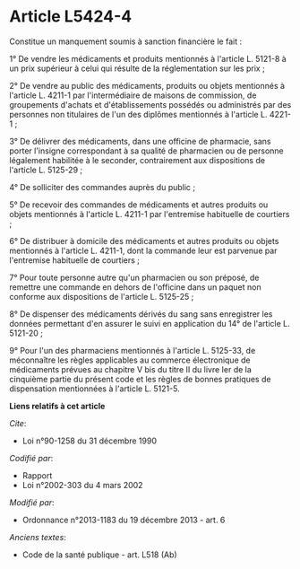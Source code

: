 # Article L5424-4

Constitue un manquement soumis à sanction financière le fait : 

1° De vendre les médicaments et produits mentionnés à l'article L. 5121-8 à un prix supérieur à celui qui résulte de la
réglementation sur les prix ; 

2° De vendre au public des médicaments, produits ou objets mentionnés à l'article L. 4211-1 par l'intermédiaire de maisons de
commission, de groupements d'achats et d'établissements possédés ou administrés par des personnes non titulaires de l'un des
diplômes mentionnés à l'article L. 4221-1 ; 

3° De délivrer des médicaments, dans une officine de pharmacie, sans porter l'insigne correspondant à sa qualité de
pharmacien ou de personne légalement habilitée à le seconder, contrairement aux dispositions de l'article L. 5125-29 ; 

4° De solliciter des commandes auprès du public ; 

5° De recevoir des commandes de médicaments et autres produits ou objets mentionnés à l'article L. 4211-1 par l'entremise
habituelle de courtiers ; 

6° De distribuer à domicile des médicaments et autres produits ou objets mentionnés à l'article L. 4211-1, dont la commande
leur est parvenue par l'entremise habituelle de courtiers ; 

7° Pour toute personne autre qu'un pharmacien ou son préposé, de remettre une commande en dehors de l'officine dans un paquet
non conforme aux dispositions de l'article L. 5125-25 ; 

8° De dispenser des médicaments dérivés du sang sans enregistrer les données permettant d'en assurer le suivi en application
du 14° de l'article L. 5121-20 ; 

9° Pour l'un des pharmaciens mentionnés à l'article L. 5125-33, de méconnaître les règles applicables au commerce
électronique de médicaments prévues au chapitre V bis du titre II du livre Ier de la cinquième partie du présent code et les
règles de bonnes pratiques de dispensation mentionnées à l'article L. 5121-5.

**Liens relatifs à cet article**

_Cite_:

  - Loi n°90-1258 du 31 décembre 1990

_Codifié par_:

  - Rapport
  - Loi n°2002-303 du 4 mars 2002

_Modifié par_:

  - Ordonnance n°2013-1183 du 19 décembre 2013 - art. 6

_Anciens textes_:

  - Code de la santé publique - art. L518 (Ab)
